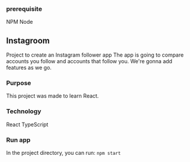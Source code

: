 ### prerequisite

NPM
Node

## Instagroom

Project to create an Instagram follower app 
The app is going to compare accounts you follow and accounts that follow you.
We're gonna add features as we go.

### Purpose 

This project was made to learn React.

### Technology

React
TypeScript

### Run app

In the project directory, you can run: `npm start`
